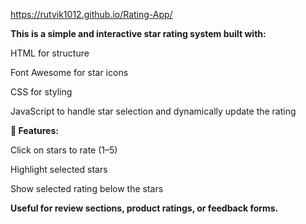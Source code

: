 https://rutvik1012.github.io/Rating-App/


**This is a simple and interactive star rating system built with:**

HTML for structure

Font Awesome for star icons

CSS for styling

JavaScript to handle star selection and dynamically update the rating


**🔧 Features:**

Click on stars to rate (1–5)

Highlight selected stars

Show selected rating below the stars


**Useful for review sections, product ratings, or feedback forms.**
